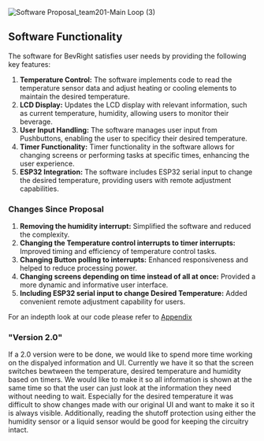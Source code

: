 ![Software Proposal_team201-Main Loop (3)](https://github.com/EGR-314-Team-201/EGR-314-Team-201/assets/156974933/0be1d3f6-65ad-4b9c-baf1-b15735e26527)


## Software Functionality

The software for BevRight satisfies user needs by providing the following key features:

1. **Temperature Control:** The software implements code to read the temperature sensor data and adjust heating or cooling elements to maintain the desired temperature.
2. **LCD Display:** Updates the LCD display with relevant information, such as current temperature, humidity, allowing users to monitor their beverage.
3. **User Input Handling:** The software manages user input from Pushbuttons, enabling the user to specificy their desired temperature.
4. **Timer Functionality:** Timer functionality in the software allows for changing screens or performing tasks at specific times, enhancing the user experience.
5. **ESP32 Integration:** The software includes ESP32 serial input to change the desired temperature, providing users with remote adjustment capabilities.


### Changes Since Proposal

1. **Removing the humidity interrupt:** Simplified the software and reduced the complexity.
2. **Changing the Temperature control interrupts to timer interrupts:** Improved timing and efficiency of temperature control tasks.
3. **Changing Button polling to interrupts:** Enhanced responsiveness and helped to reduce processing power.
4. **Changing screens depending on time instead of all at once:** Provided a more dynamic and informative user interface.   
5. **Including ESP32 serial input to change Desired Temperature:** Added convenient remote adjustment capability for users.



For an indepth look at our code please refer to [Appendix](/Appendix)







### "Version 2.0"

If a 2.0 version were to be done, we would like to spend more time working on the dispalyed information and UI. Currently we have it so that the screen switches bewtween the temperature, desired temperature and humidity based on timers. We would like to make it so all information is shown at the same time so that the user can just look at the information they need without needing to wait. Especially for the desired temperature it was difficult to show changes made with our original UI and want to make it so it is always visible. Additionally, reading the shutoff protection using either the humidity sensor or a liquid sensor would be good for keeping the circuitry intact.
